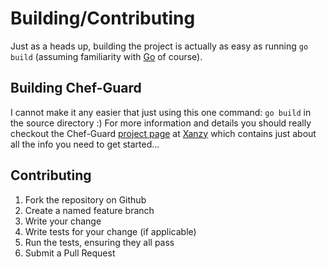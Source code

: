 Building/Contributing
=====================

Just as a heads up, building the project is actually as easy as running `go build` (assuming familiarity with [Go](https://golang.org/) of course).

## Building Chef-Guard

I cannot make it any easier that just using this one command: `go build` in the source directory :) For more information and details you should really checkout the Chef-Guard [project page](http://xanzy.io/projects/chef-guard) at [Xanzy](http://xanzy.io) which contains just about all the info you need to get started...

## Contributing

  1. Fork the repository on Github
  2. Create a named feature branch
  3. Write your change
  4. Write tests for your change (if applicable)
  5. Run the tests, ensuring they all pass
  6. Submit a Pull Request
